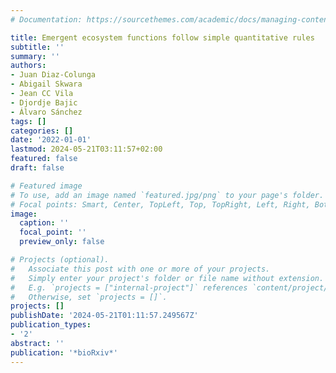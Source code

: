 ```yaml
---
# Documentation: https://sourcethemes.com/academic/docs/managing-content/

title: Emergent ecosystem functions follow simple quantitative rules
subtitle: ''
summary: ''
authors:
- Juan Diaz-Colunga
- Abigail Skwara
- Jean CC Vila
- Djordje Bajic
- Álvaro Sánchez
tags: []
categories: []
date: '2022-01-01'
lastmod: 2024-05-21T03:11:57+02:00
featured: false
draft: false

# Featured image
# To use, add an image named `featured.jpg/png` to your page's folder.
# Focal points: Smart, Center, TopLeft, Top, TopRight, Left, Right, BottomLeft, Bottom, BottomRight.
image:
  caption: ''
  focal_point: ''
  preview_only: false

# Projects (optional).
#   Associate this post with one or more of your projects.
#   Simply enter your project's folder or file name without extension.
#   E.g. `projects = ["internal-project"]` references `content/project/deep-learning/index.md`.
#   Otherwise, set `projects = []`.
projects: []
publishDate: '2024-05-21T01:11:57.249567Z'
publication_types:
- '2'
abstract: ''
publication: '*bioRxiv*'
---
```


